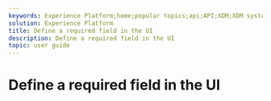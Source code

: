 ```yaml
---
keywords: Experience Platform;home;popular topics;api;API;XDM;XDM system;;experience data model;data model;ui;workspace;
solution: Experience Platform
title: Define a required field in the UI
description: Define a required field in the UI
topic: user guide
---
```


# Define a required field in the UI